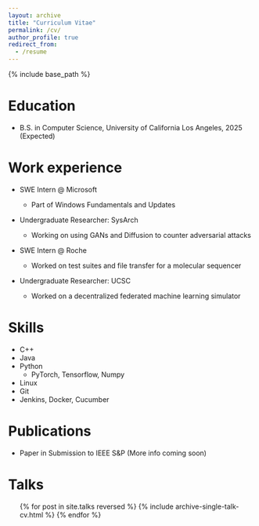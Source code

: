 ```yaml
---
layout: archive
title: "Curriculum Vitae"
permalink: /cv/
author_profile: true
redirect_from:
  - /resume
---
```


{% include base_path %}

Education
======
* B.S. in Computer Science, University of California Los Angeles, 2025 (Expected)

Work experience
======
* SWE Intern @ Microsoft
  * Part of Windows Fundamentals and Updates

* Undergraduate Researcher: SysArch
  * Working on using GANs and Diffusion to counter adversarial attacks

* SWE Intern @ Roche
  * Worked on test suites and file transfer for a molecular sequencer

* Undergraduate Researcher: UCSC 
  * Worked on a decentralized federated machine learning simulator
  
Skills
======
* C++ 
* Java
* Python 
  * PyTorch, Tensorflow, Numpy 
* Linux
* Git 
* Jenkins, Docker, Cucumber

Publications
======
* Paper in Submission to IEEE S&P (More info coming soon)
  <!-- <ul>{% for post in site.publications reversed %}
    {% include archive-single-cv.html %}
  {% endfor %}</ul> -->
  
Talks
======
  <ul>{% for post in site.talks reversed %}
    {% include archive-single-talk-cv.html  %}
  {% endfor %}</ul>
  
<!-- Teaching
======
  <ul>{% for post in site.teaching reversed %}
    {% include archive-single-cv.html %}
  {% endfor %}</ul>
  
Service and leadership
======
* Currently signed in to 43 different slack teams -->
